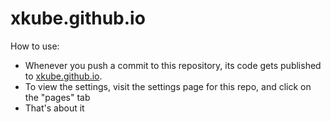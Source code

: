 # xkube.github.io

 How to use:

 - Whenever you push a commit to this repository, its code gets published to [xkube.github.io](https://xkube.github.io).
 - To view the settings, visit the settings page for this repo, and click on the "pages" tab
 - That's about it
